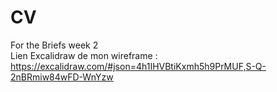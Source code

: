 # CV
For the Briefs week 2 <br/>
Lien Excalidraw de mon wireframe : https://excalidraw.com/#json=4h1IHVBtiKxmh5h9PrMUF,S-Q-2nBRmiw84wFD-WnYzw
